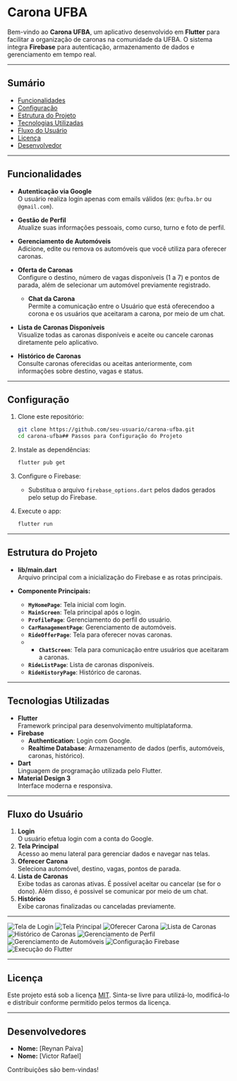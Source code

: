 # Carona UFBA

Bem-vindo ao **Carona UFBA**, um aplicativo desenvolvido em **Flutter** para facilitar a organização de caronas na comunidade da UFBA. O sistema integra **Firebase** para autenticação, armazenamento de dados e gerenciamento em tempo real.

---

## Sumário
- [Funcionalidades](#funcionalidades)
- [Configuração](#configuração)
- [Estrutura do Projeto](#estrutura-do-projeto)
- [Tecnologias Utilizadas](#tecnologias-utilizadas)
- [Fluxo do Usuário](#fluxo-do-usuário)
- [Licença](#licença)
- [Desenvolvedor](#desenvolvedor)

---

## Funcionalidades
- **Autenticação via Google**  
  O usuário realiza login apenas com emails válidos (ex: `@ufba.br` ou `@gmail.com`).
  
- **Gestão de Perfil**  
  Atualize suas informações pessoais, como curso, turno e foto de perfil.

- **Gerenciamento de Automóveis**  
  Adicione, edite ou remova os automóveis que você utiliza para oferecer caronas.

- **Oferta de Caronas**  
  Configure o destino, número de vagas disponíveis (1 a 7) e pontos de parada, além de selecionar um automóvel previamente registrado.

  - **Chat da Carona**  
  Permite a comunicação entre o Usuário que está oferecendoo a corona e os usuários que aceitaram a carona, por meio de um chat.

- **Lista de Caronas Disponíveis**  
  Visualize todas as caronas disponíveis e aceite ou cancele caronas diretamente pelo aplicativo.

- **Histórico de Caronas**  
  Consulte caronas oferecidas ou aceitas anteriormente, com informações sobre destino, vagas e status.

---

## Configuração
1. Clone este repositório:
   ```bash
   git clone https://github.com/seu-usuario/carona-ufba.git
   cd carona-ufba## Passos para Configuração do Projeto

2. Instale as dependências:
   ```bash
   flutter pub get
   ```

3. Configure o Firebase:
   - Substitua o arquivo `firebase_options.dart` pelos dados gerados pelo setup do Firebase.

4. Execute o app:
   ```bash
   flutter run
   ```

---

## Estrutura do Projeto
- **lib/main.dart**  
  Arquivo principal com a inicialização do Firebase e as rotas principais.
  
- **Componente Principais:**
  - **`MyHomePage`**: Tela inicial com login.
  - **`MainScreen`**: Tela principal após o login.
  - **`ProfilePage`**: Gerenciamento do perfil do usuário.
  - **`CarManagementPage`**: Gerenciamento de automóveis.
  - **`RideOfferPage`**: Tela para oferecer novas caronas.
  - - **`ChatScreen`**: Tela para comunicação entre usuários que aceitaram a caronas.
  - **`RideListPage`**: Lista de caronas disponíveis.
  - **`RideHistoryPage`**: Histórico de caronas.

---

## Tecnologias Utilizadas
- **Flutter**  
  Framework principal para desenvolvimento multiplataforma.
- **Firebase**  
  - **Authentication**: Login com Google.
  - **Realtime Database**: Armazenamento de dados (perfis, automóveis, caronas, histórico).
- **Dart**  
  Linguagem de programação utilizada pelo Flutter.
- **Material Design 3**  
  Interface moderna e responsiva.

---

## Fluxo do Usuário
1. **Login**  
   O usuário efetua login com a conta do Google.
2. **Tela Principal**  
   Acesso ao menu lateral para gerenciar dados e navegar nas telas.
3. **Oferecer Carona**  
   Seleciona automóvel, destino, vagas, pontos de parada.
4. **Lista de Caronas**  
   Exibe todas as caronas ativas. É possível aceitar ou cancelar (se for o dono). Além disso, é possivel se comunicar por meio de um chat.
5. **Histórico**  
   Exibe caronas finalizadas ou canceladas previamente.

---

![Tela de Login](assets/1.png)
![Tela Principal](assets/2.png)
![Oferecer Carona](assets/3.png)
![Lista de Caronas](assets/4.png)
![Histórico de Caronas](assets/5.png)
![Gerenciamento de Perfil](assets/6.png)
![Gerenciamento de Automóveis](assets/7.png)
![Configuração Firebase](assets/8.png)
![Execução do Flutter](assets/9.png)





---

## Licença
Este projeto está sob a licença [MIT](LICENSE). Sinta-se livre para utilizá-lo, modificá-lo e distribuir conforme permitido pelos termos da licença.

---

## Desenvolvedores
- **Nome:** [Reynan Paiva]
- **Nome:** [Victor Rafael]
  
Contribuições são bem-vindas!
